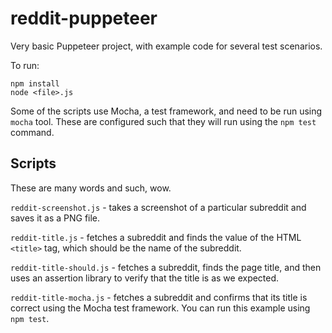 # reddit-puppeteer

Very basic Puppeteer project, with example code for several test scenarios.

To run:

```shell
npm install
node <file>.js
```

Some of the scripts use Mocha, a test framework, and need to be run using
`mocha` tool. These are configured such that they will run using the
`npm test` command.

## Scripts

These are many words and such, wow.

`reddit-screenshot.js` - takes a screenshot of a particular subreddit and
saves it as a PNG file.

`reddit-title.js` - fetches a subreddit and finds the value of the HTML
`<title>` tag, which should be the name of the subreddit.

`reddit-title-should.js` - fetches a subreddit, finds the page title, and
then uses an assertion library to verify that the title is as we expected.

`reddit-title-mocha.js` - fetches a subreddit and confirms that its title
is correct using the Mocha test framework. You can run this example using
`npm test`.
